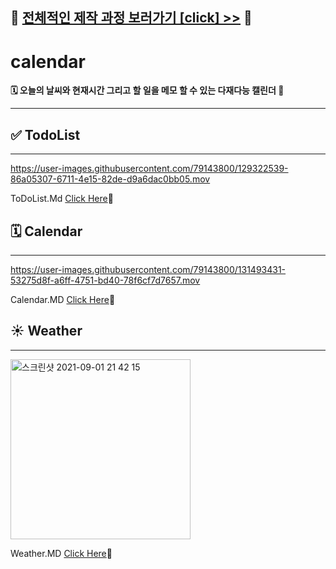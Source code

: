
## 🔖 [전체적인 제작 과정 보러가기 [click] >>](https://www.notion.so/131ae48ba50f44dbb9acd9f80d71a24e) 🔖

# calendar

**🗓 오늘의 날씨와 현재시간 그리고 할 일을 메모 할 수 있는 다재다능 캘린더 🌟**

---

## ✅ TodoList

---
https://user-images.githubusercontent.com/79143800/129322539-86a05307-6711-4e15-82de-d9a6dac0bb05.mov

ToDoList.Md [Click Here](https://github.com/goawmfhfl/Miniproject_box/blob/master/Calendar/introduce/todoList.md)🔗


## 🗓 Calendar

---


https://user-images.githubusercontent.com/79143800/131493431-53275d8f-a6ff-4751-bd40-78f6cf7d7657.mov


Calendar.MD [Click Here](https://github.com/goawmfhfl/Miniproject_box/blob/master/Calendar/introduce/Calendar.md)🔗


## ☀️ Weather

---

<img width="288" alt="스크린샷 2021-09-01 21 42 15" src="https://user-images.githubusercontent.com/79143800/131680959-b2d8fd96-4437-489e-aa64-e43941575a56.png">


Weather.MD [Click Here](/Users/choejaeyeong/Desktop/Learn_Every_Day/inside_github/MiniProject_Box/Calendar/introduce/Weather.md)🔗
